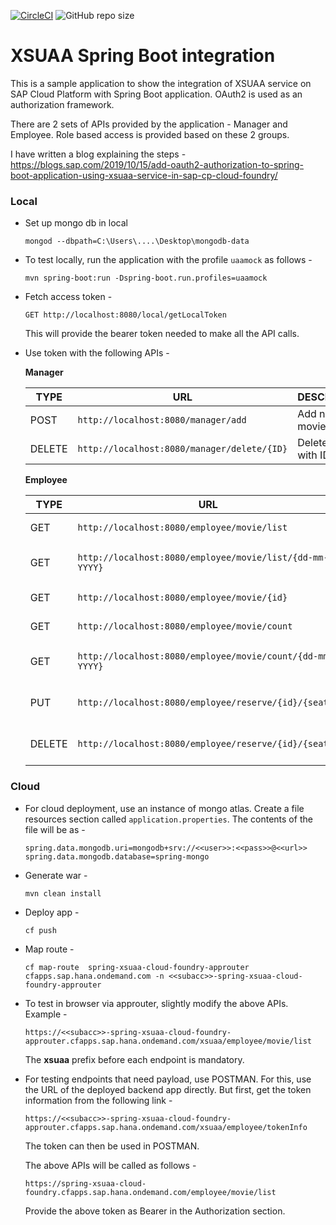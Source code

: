 
[![CircleCI](https://circleci.com/gh/boudhayan-dev/spring-xsuaa-cloud-foundry.svg?style=svg)](https://circleci.com/gh/boudhayan-dev/spring-xsuaa-cloud-foundry)
![GitHub repo size](https://img.shields.io/github/repo-size/boudhayan-dev/spring-xsuaa-cloud-foundry)

# XSUAA Spring Boot integration

This is a sample application to show the integration of XSUAA service on SAP Cloud Platform with Spring Boot application. OAuth2 is used as an authorization framework.

There are 2 sets of APIs provided by the application - Manager and Employee. Role based access is provided based on these 2 groups.

I have written a blog explaining the steps - https://blogs.sap.com/2019/10/15/add-oauth2-authorization-to-spring-boot-application-using-xsuaa-service-in-sap-cp-cloud-foundry/

### Local

* Set up mongo db in local

    ```
    mongod --dbpath=C:\Users\....\Desktop\mongodb-data
    ```

* To test locally, run the application with the profile `uaamock` as follows -

    ```
    mvn spring-boot:run -Dspring-boot.run.profiles=uaamock
    ```
* Fetch access token - 

    ```
    GET http://localhost:8080/local/getLocalToken
    ```
    This will provide the bearer token needed to make all the API calls.

* Use token with the following APIs -

    **Manager**

    | TYPE          | URL                                          | DESCRIPTION          |
    | ------------- | -------------------------------------------- | -------------------- |
    | POST          | `http://localhost:8080/manager/add`          | Add new movie.       |       
    | DELETE        | `http://localhost:8080/manager/delete/{ID}`  | Delete movie with ID |   

    **Employee**

    | TYPE          | URL                                                       | DESCRIPTION                     |
    | ------------- | --------------------------------------------------------- | ------------------------------- |
    | GET           | `http://localhost:8080/employee/movie/list`               | Get list of movie               |
    | GET           | `http://localhost:8080/employee/movie/list/{dd-mm-YYYY}`  | Get list of movie for a date    |     
    | GET           | `http://localhost:8080/employee/movie/{id}`               | Get movie with ID               |
    | GET           | `http://localhost:8080/employee/movie/count`              | Get movie count                 |
    | GET           | `http://localhost:8080/employee/movie/count/{dd-mm-YYYY}` | Get movie count  for a date     |
    | PUT           | `http://localhost:8080/employee/reserve/{id}/{seats}`     | Reserve seats for particular id |
    | DELETE        | `http://localhost:8080/employee/reserve/{id}/{seats}`     | Delete  seats for particular id |


### Cloud

* For cloud deployment, use an instance of mongo atlas. Create a file resources section called `application.properties`. The contents of the file will be as -

    ```
    spring.data.mongodb.uri=mongodb+srv://<<user>>:<<pass>>@<<url>>
    spring.data.mongodb.database=spring-mongo
    ```

* Generate war -

    ```
    mvn clean install
    ```

* Deploy app -

    ```
    cf push
    ```

* Map route - 

    ```
    cf map-route  spring-xsuaa-cloud-foundry-approuter cfapps.sap.hana.ondemand.com -n <<subacc>>-spring-xsuaa-cloud-foundry-approuter
    ```

* To test in browser via approuter, slightly modify the above APIs. Example -

    ```
    https://<<subacc>>-spring-xsuaa-cloud-foundry-approuter.cfapps.sap.hana.ondemand.com/xsuaa/employee/movie/list
    ```
    The **xsuaa** prefix before each endpoint is mandatory.

* For testing endpoints that need payload, use POSTMAN. For this, use the URL of the deployed backend app directly. But first, get the token information from the following link -

    ```
    https://<<subacc>>-spring-xsuaa-cloud-foundry-approuter.cfapps.sap.hana.ondemand.com/xsuaa/employee/tokenInfo
    ```
    The token can then be used in POSTMAN.

    The above APIs will be called as follows -
    ```
    https://spring-xsuaa-cloud-foundry.cfapps.sap.hana.ondemand.com/employee/movie/list
    ```
    Provide the above token as Bearer in the Authorization section.
    
